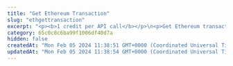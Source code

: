 ```yaml
---
title: "Get Ethereum Transaction"
slug: "ethgettransaction"
excerpt: "<p><b>1 credit per API call</b></p>\n<p>Get Ethereum transaction by transaction hash.</p>"
category: 65c0c8c6ba99f1006df40d7a
hidden: false
createdAt: "Mon Feb 05 2024 11:38:51 GMT+0000 (Coordinated Universal Time)"
updatedAt: "Mon Feb 05 2024 11:38:54 GMT+0000 (Coordinated Universal Time)"
---
```

